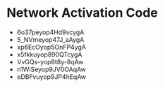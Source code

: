 # Network Activation Code
* 6o37peyop4Hd9vcygA
* 5_NVmeyop47J_aAygA
* xp6EcOyop5OnFP4ygA
* x5fkkuyop890QTcygA
* VvGQs-yop8t8y-8qAw
* n1WiSeyop9JV0OAqAw
* eDBFvuyop9JP4hEqAw